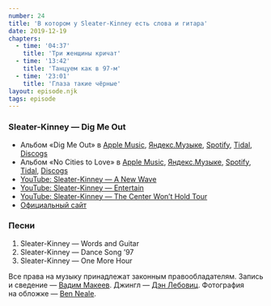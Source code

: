 ```yaml
---
number: 24
title: 'В котором у Sleater-Kinney есть слова и гитара'
date: 2019-12-19
chapters:
  - time: '04:37'
    title: 'Три женщины кричат'
  - time: '13:42'
    title: 'Танцуем как в 97-м'
  - time: '23:01'
    title: 'Глаза такие чёрные'
layout: episode.njk
tags: episode
---
```


### Sleater-Kinney — Dig Me Out

- Альбом «Dig Me Out» в
  [Apple Music](https://music.apple.com/album/906136610),
  [Яндекс.Музыке](https://music.yandex.ru/album/2122940),
  [Spotify](https://open.spotify.com/playlist/2PWZ18Kw48yzVKwfDuJnvz),
  [Tidal](https://tidal.com/browse/album/34983757),
  [Discogs](https://www.discogs.com/master/64435)
- Альбом «No Cities to Love» в
  [Apple Music](https://music.apple.com/album/927171224),
  [Яндекс.Музыке](https://music.yandex.ru/album/2434913),
  [Spotify](https://open.spotify.com/playlist/1wfsb97SoddYx0qAyZFNOd),
  [Tidal](https://tidal.com/browse/album/39346081),
  [Discogs](https://www.discogs.com/master/785249)
- [YouTube: Sleater-Kinney — A New Wave](https://youtu.be/Kc1htX3q-F0)
- [YouTube: Sleater-Kinney — Entertain](https://youtu.be/MbxRu7fwR24)
- [YouTube: Sleater-Kinney — The Center Won’t Hold Tour](https://youtu.be/IgfIh-NBoCw)
- [Официальный сайт](https://www.sleater-kinney.com/)

### Песни

1. Sleater-Kinney — Words and Guitar
2. Sleater-Kinney — Dance Song ’97
3. Sleater-Kinney — One More Hour

Все права на музыку принадлежат законным правообладателям. Запись и сведение — [Вадим Макеев](https://twitter.com/pepelsbey). Джингл — [Дэн Лебовиц](https://www.youtube.com/channel/UC38A5qHrlc_Zgua7vL4b96w). Фотография на обложке — [Ben Neale](https://unsplash.com/photos/7zcNSqzczzg/share).

